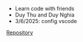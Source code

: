 - Learn code with friends
- Duy Thu and Duy Nghia
- 3/6/2025: config vscode

[Repository](https://github.com/thu5554/learn-code)

